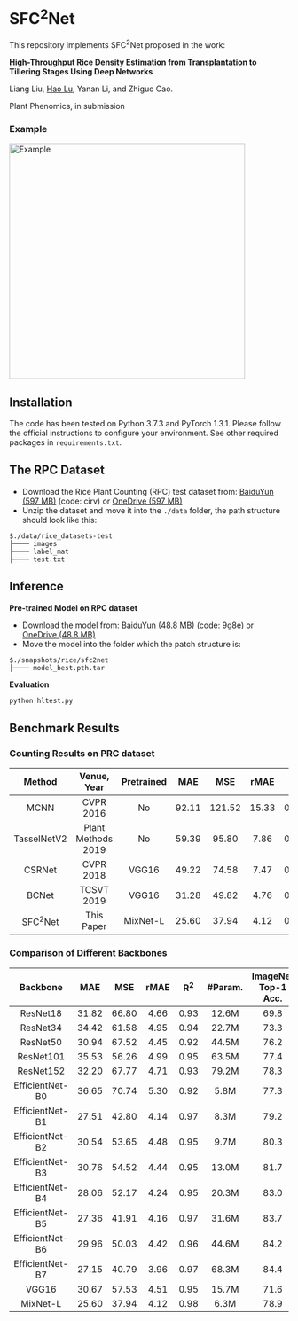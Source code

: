 # SFC<sup>2</sup>Net
This repository implements SFC<sup>2</sup>Net proposed in the work:

**High-Throughput Rice Density Estimation from Transplantation to Tillering Stages Using Deep Networks**

Liang Liu, [Hao Lu](https://sites.google.com/site/poppinace/), Yanan Li, and Zhiguo Cao.

Plant Phenomics, in submission

### Example
<p align="left">
  <img src="example/result.png" width="425" title="Example"/>
</p>

## Installation
The code has been tested on Python 3.7.3 and PyTorch 1.3.1. Please follow the
official instructions to configure your environment. See other required packages
in `requirements.txt`.


## The RPC Dataset
* Download the Rice Plant Counting (RPC) test dataset from: [BaiduYun (597 
MB)](https://pan.baidu.com/s/12IDidkL267dpNSvNrcFRUQ) (code: cirv) or [OneDrive (597 
MB)](https://1drv.ms/u/s!AkNf_IPSDakh5zGoa6svOTC_Nmwr?e=nLkAlR)
* Unzip the dataset and move it into the `./data` folder, the path structure should look like this:
````
$./data/rice_datasets-test
├──── images
├──── label_mat
├──── test.txt
````

## Inference
**Pre-trained Model on RPC dataset**
* Download the model from: [BaiduYun (48.8 
MB)](https://pan.baidu.com/s/1pWowlSpKdhg6l_9qET2yUw) (code: 9g8e) or [OneDrive (48.8 
MB)](https://1drv.ms/u/s!AkNf_IPSDakh5zdqa5c8Co5QzB9y?e=SAiyly)
* Move the model into the folder which the patch structure is:
````
$./snapshots/rice/sfc2net
├──── model_best.pth.tar
````

**Evaluation**
```python
python hltest.py
```

## Benchmark Results

### Counting Results on PRC dataset
| Method              | Venue, Year           | Pretrained    | MAE    | MSE    | rMAE  | R<sup>2</sup> |
| :--:                | :--:                  | :--:          | :--:   | :--:   | :--:  | :--:          |
| MCNN                | CVPR   2016           | No            | 92.11  | 121.52 | 15.33 | 0.89          |
| TasselNetV2         | Plant Methods   2019  | No            | 59.39  | 95.80  | 7.86  | 0.91          |
| CSRNet              | CVPR   2018           | VGG16         | 49.22  | 74.58  | 7.47  | 0.91          |
| BCNet               | TCSVT  2019           | VGG16         | 31.28  | 49.82  | 4.76  | 0.96          |
| SFC<sup>2</sup>Net  | This Paper            | MixNet-L      | 25.60  | 37.94  | 4.12  | 0.98          |


### Comparison of Different Backbones
| Backbone            | MAE    | MSE    | rMAE | R<sup>2</sup> |    #Param.    | ImageNet Top-1 Acc.|
| :--:                | :--:   | :--:   | :--: |      :--:     |    :--:       | :--: |
| ResNet18            | 31.82  | 66.80  | 4.66 |      0.93     |    12.6M      | 69.8 |
| ResNet34            | 34.42  | 61.58  | 4.95 |      0.94     |    22.7M      | 73.3 |
| ResNet50            | 30.94  | 67.52  | 4.45 |      0.92     |    44.5M      | 76.2 |
| ResNet101           | 35.53  | 56.26  | 4.99 |      0.95     |    63.5M      | 77.4 |
| ResNet152           | 32.20  | 67.77  | 4.71 |      0.93     |    79.2M      | 78.3 |
| EfficientNet-B0     | 36.65  | 70.74  | 5.30 |      0.92     |    5.8M       | 77.3 |
| EfficientNet-B1     | 27.51  | 42.80  | 4.14 |      0.97     |    8.3M       | 79.2 |
| EfficientNet-B2     | 30.54  | 53.65  | 4.48 |      0.95     |    9.7M       | 80.3 |
| EfficientNet-B3     | 30.76  | 54.52  | 4.44 |      0.95     |    13.0M      | 81.7 |
| EfficientNet-B4     | 28.06  | 52.17  | 4.24 |      0.95     |    20.3M      | 83.0 |
| EfficientNet-B5     | 27.36  | 41.91  | 4.16 |      0.97     |    31.6M      | 83.7 |
| EfficientNet-B6     | 29.96  | 50.03  | 4.42 |      0.96     |    44.6M      | 84.2 |
| EfficientNet-B7     | 27.15  | 40.79  | 3.96 |      0.97     |    68.3M      | 84.4 |
| VGG16               | 30.67  | 57.53  | 4.51 |      0.95     |    15.7M      | 71.6 |
| MixNet-L            | 25.60  | 37.94  | 4.12 |      0.98     |    6.3M       | 78.9 |


